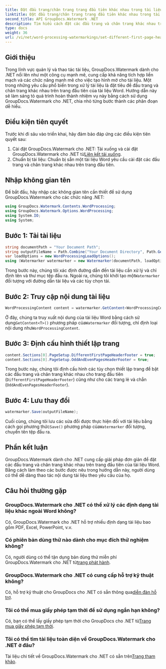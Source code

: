 ```yaml
---
title: Đặt đầu trang/chân trang trang đầu tiên khác nhau trong tài liệu Word
linktitle: Đặt đầu trang/chân trang trang đầu tiên khác nhau trong tài liệu Word
second_title: API GroupDocs.Watermark .NET
description: Tìm hiểu cách đặt các đầu trang và chân trang khác nhau trên trang đầu tiên của tài liệu Word bằng GroupDocs.Watermark cho .NET.
type: docs
weight: 36
url: /vi/net/word-processing-watermarkings/set-different-first-page-header-footer-word-docs/
---
```

## Giới thiệu
Trong lĩnh vực quản lý và thao tác tài liệu, GroupDocs.Watermark dành cho .NET nổi lên như một công cụ mạnh mẽ, cung cấp khả năng tích hợp liền mạch và các chức năng mạnh mẽ cho việc tạo hình mờ cho tài liệu. Một trong những yêu cầu phổ biến trong xử lý tài liệu là đặt tiêu đề đầu trang và chân trang khác nhau trên trang đầu tiên của tài liệu Word. Hướng dẫn này sẽ làm sáng tỏ quá trình hoàn thành nhiệm vụ này bằng cách sử dụng GroupDocs.Watermark cho .NET, chia nhỏ từng bước thành các phân đoạn dễ hiểu.
## Điều kiện tiên quyết
Trước khi đi sâu vào triển khai, hãy đảm bảo đáp ứng các điều kiện tiên quyết sau:
1.  Cài đặt GroupDocs.Watermark cho .NET: Tải xuống và cài đặt GroupDocs.Watermark cho .NET từ[Liên kết tải xuống](https://releases.groupdocs.com/Watermark/net/).
2. Chuẩn bị tài liệu: Chuẩn bị sẵn một tài liệu Word yêu cầu cài đặt các đầu trang và chân trang khác nhau trên trang đầu tiên.

## Nhập không gian tên
Để bắt đầu, hãy nhập các không gian tên cần thiết để sử dụng GroupDocs.Watermark cho các chức năng .NET:
```csharp
using GroupDocs.Watermark.Contents.WordProcessing;
using GroupDocs.Watermark.Options.WordProcessing;
using System.IO;
using System;
```
## Bước 1: Tải tài liệu
```csharp
string documentPath = "Your Document Path";
string outputFileName = Path.Combine("Your Document Directory", Path.GetFileName(documentPath));
var loadOptions = new WordProcessingLoadOptions();
using (Watermarker watermarker = new Watermarker(documentPath, loadOptions))
```
Trong bước này, chúng tôi xác định đường dẫn đến tài liệu cần xử lý và chỉ định tên và thư mục tệp đầu ra. Ngoài ra, chúng tôi khởi tạo một`Watermarker` đối tượng với đường dẫn tài liệu và các tùy chọn tải.
## Bước 2: Truy cập nội dung tài liệu
```csharp
WordProcessingContent content = watermarker.GetContent<WordProcessingContent>();
```
 Ở đây, chúng ta truy xuất nội dung của tài liệu Word bằng cách sử dụng`GetContent<T>()` phương pháp của`Watermarker` đối tượng, chỉ định loại nội dung như`WordProcessingContent`.
## Bước 3: Định cấu hình thiết lập trang
```csharp
content.Sections[0].PageSetup.DifferentFirstPageHeaderFooter = true;
content.Sections[0].PageSetup.OddAndEvenPagesHeaderFooter = true;
```
Trong bước này, chúng tôi định cấu hình các tùy chọn thiết lập trang để bật các đầu trang và chân trang khác nhau cho trang đầu tiên (`DifferentFirstPageHeaderFooter`) cũng như cho các trang lẻ và chẵn (`OddAndEvenPagesHeaderFooter`).
## Bước 4: Lưu thay đổi
```csharp
watermarker.Save(outputFileName);
```
 Cuối cùng, chúng tôi lưu các sửa đổi được thực hiện đối với tài liệu bằng cách gọi phương thức`Save()` phương pháp của`Watermarker` đối tượng, chuyển tên tệp đầu ra.

## Phần kết luận
GroupDocs.Watermark dành cho .NET cung cấp giải pháp đơn giản để đặt các đầu trang và chân trang khác nhau trên trang đầu tiên của tài liệu Word. Bằng cách làm theo các bước được nêu trong hướng dẫn này, người dùng có thể dễ dàng thao tác nội dung tài liệu theo yêu cầu của họ.
## Câu hỏi thường gặp
### GroupDocs.Watermark cho .NET có thể xử lý các định dạng tài liệu khác ngoài Word không?
Có, GroupDocs.Watermark cho .NET hỗ trợ nhiều định dạng tài liệu bao gồm PDF, Excel, PowerPoint, v.v.
### Có phiên bản dùng thử nào dành cho mục đích thử nghiệm không?
Có, người dùng có thể tận dụng bản dùng thử miễn phí GroupDocs.Watermark cho .NET từ[trang phát hành](https://releases.groupdocs.com/).
### GroupDocs.Watermark cho .NET có cung cấp hỗ trợ kỹ thuật không?
 Có, hỗ trợ kỹ thuật cho GroupDocs cho .NET có sẵn thông qua[diễn đàn hỗ trợ](https://forum.groupdocs.com/c/watermark/19).
### Tôi có thể mua giấy phép tạm thời để sử dụng ngắn hạn không?
 Có, bạn có thể lấy giấy phép tạm thời cho GroupDocs cho .NET từ[Trang mua giấy phép tạm thời](https://purchase.groupdocs.com/temporary-license/).
### Tôi có thể tìm tài liệu toàn diện về GroupDocs.Watermark cho .NET ở đâu?
 Tài liệu chi tiết về GroupDocs.Watermark cho .NET có sẵn trên[Trang tham khảo](https://reference.groupdocs.com/Watermark/net/).